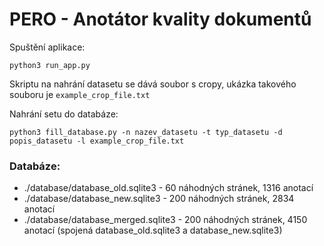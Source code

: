 # PERO - Anotátor kvality dokumentů

Spuštění aplikace:

`python3 run_app.py`

Skriptu na nahrání datasetu se dává soubor s cropy, ukázka takového souboru je `example_crop_file.txt`

Nahrání setu do databáze:  

`python3 fill_database.py -n nazev_datasetu -t typ_datasetu -d popis_datasetu -l example_crop_file.txt`

### Databáze:
- ./database/database_old.sqlite3 - 60 náhodných stránek, 1316 anotací
- ./database/database_new.sqlite3 - 200 náhodných stránek, 2834 anotací
- ./database/database_merged.sqlite3 - 200 náhodných stránek, 4150 anotací (spojená database_old.sqlite3 a database_new.sqlite3)

